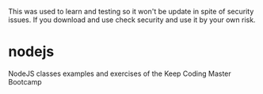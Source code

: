 This was used to learn and testing so it won't be update in spite of security issues. If you download and use check security and use it by your own risk.

# nodejs
NodeJS classes examples and exercises of the Keep Coding Master Bootcamp
